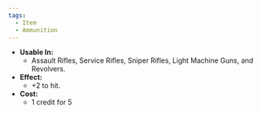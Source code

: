 ```yaml
---
tags:
  - Item
  - Ammunition
---
```

- **Usable In:**
	- Assault Rifles, Service Rifles, Sniper Rifles, Light Machine Guns, and Revolvers.
- **Effect:**
	- +2 to hit.
- **Cost:**
	- 1 credit for 5